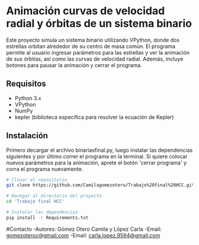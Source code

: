 # Animación curvas de velocidad radial y órbitas de un sistema binario

Este proyecto simula un sistema binario utilizando VPython, donde dos estrellas 
 orbitan alrededor de su centro de masa común. 
El programa permite al usuario ingresar parámetros para las estrellas y ver la
 animación de sus órbitas, así como las curvas de velocidad radial. 
 Además, incluye botones para pausar la animación y cerrar el programa.

## Requisitos

- Python 3.x
- VPython
- NumPy
- kepler (biblioteca específica para resolver la ecuación de Kepler)

## Instalación

Primero decargar el archivo binariasfinal.py, luego instalar las dependencias siguientes
 y por último correr el programa en la terminal.
Si quiere colocar nuevos parámetros para la animación, aprete el botón 'cerrar programa'
 y corra el programa nuevamente.

```bash
# Clonar el repositorio
git clone https://github.com/Camilagomezotero/Trabajo%20final%20HCC.git
```
```bash
# Navegar al directorio del proyecto
cd 'Trabajo final HCC'
```
```bash
# Instalar las dependencias
pip install -r Requirements.txt
```

#Contacto
-Autores: Gómez Otero Camila y López Carla
-Email: gomezoteroc@gmail.com 
-Email: carla.lopez.9594@gmail.com